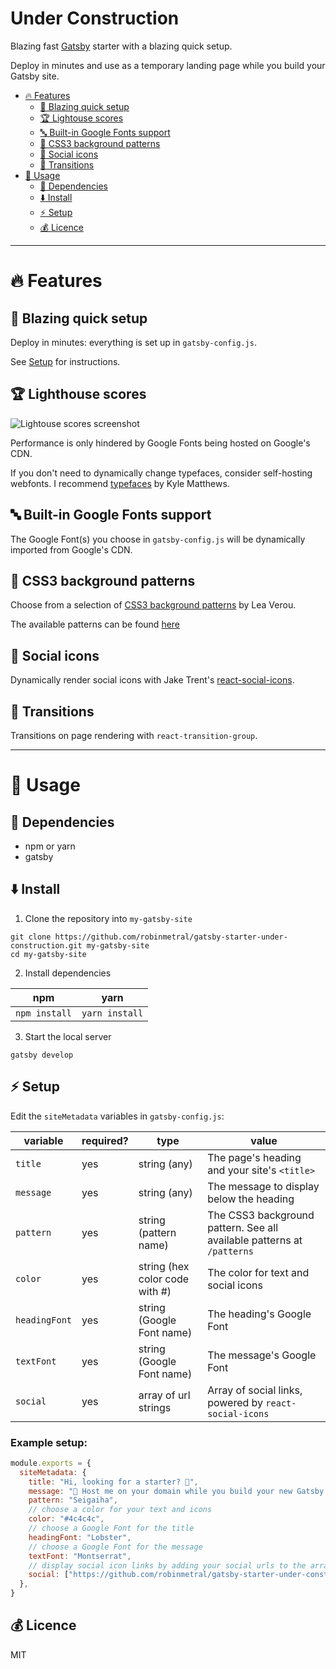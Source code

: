 # Under Construction

Blazing fast [Gatsby](https://gatsbyjs.org) starter with a blazing quick setup.

Deploy in minutes and use as a temporary landing page while you build your Gatsby site.

- [:fire: Features](#fire-features)
  - [:rocket: Blazing quick setup](#rocket-blazing-quick-setup)
  - [:trophy: Lightouse scores](#trophy-lighthouse-scores)
  - [:abc: Built-in Google Fonts support](#abc-built-in-google-fonts-support)
  - [:nail_care: CSS3 background patterns](#nail_care-css3-background-patterns)
  - [:link: Social icons](#link-social-icons)
  - [:dizzy: Transitions](#dizzy-transitions)
- [:wrench: Usage](#wrench-usage)
  - [:nut_and_bolt: Dependencies](#nut_and_bolt-dependencies)
  - [:arrow_down: Install](#arrow_down-install)
  - [:zap: Setup](#zap-setup)
  - [:moneybag: Licence](#moneybag-licence)

---

# :fire: Features

## :rocket: Blazing quick setup

Deploy in minutes: everything is set up in `gatsby-config.js`.

See [Setup](#zap-setup) for instructions.

## :trophy: Lighthouse scores

![Lightouse scores screenshot](https://raw.githubusercontent.com/robinmetral/gatsby-starter-under-construction/master/20190414-lighthouse-screenshot.png)

Performance is only hindered by Google Fonts being hosted on Google's CDN.

If you don't need to dynamically change typefaces, consider self-hosting webfonts. I recommend [typefaces](https://github.com/KyleAMathews/typefaces) by Kyle Matthews.

## :abc: Built-in Google Fonts support

The Google Font(s) you choose in `gatsby-config.js` will be dynamically imported from Google's CDN.

## :nail_care: CSS3 background patterns

Choose from a selection of [CSS3 background patterns](https://github.com/LeaVerou/css3patterns) by Lea Verou.

The available patterns can be found [here](https://gatsby-starter-under-construction.netlify.com/patterns)

## :link: Social icons

Dynamically render social icons with Jake Trent's [react-social-icons](https://github.com/jaketrent/react-social-icons).

## :dizzy: Transitions

Transitions on page rendering with `react-transition-group`.

---

# :wrench: Usage

## :nut_and_bolt: Dependencies

- npm or yarn
- gatsby

## :arrow_down: Install

1. Clone the repository into `my-gatsby-site`
```
git clone https://github.com/robinmetral/gatsby-starter-under-construction.git my-gatsby-site
cd my-gatsby-site
```

2. Install dependencies

| npm | yarn |
------|-------
| `npm install` | `yarn install`  |

3. Start the local server
```
gatsby develop
```


## :zap: Setup

Edit the `siteMetadata` variables in `gatsby-config.js`:

| variable | required? | type | value |
| --- | --- | --- | --- |
| `title` | yes | string (any) | The page's heading and your site's `<title>` |
| `message` | yes | string (any) | The message to display below the heading |
| `pattern` | yes | string (pattern name) | The CSS3 background pattern. See all available patterns at `/patterns` |
| `color` | yes | string (hex color code with #) | The color for text and social icons |
| `headingFont` | yes | string (Google Font name) | The heading's Google Font |
| `textFont` | yes | string (Google Font name) | The message's Google Font |
| `social` | yes | array of url strings | Array of social links, powered by `react-social-icons` |

### Example setup:

```javascript
module.exports = {
  siteMetadata: {
    title: "Hi, looking for a starter? 🔎",
    message: "🚧 Host me on your domain while you build your new Gatsby site! (or keep me longer, that's fine too) 👷",
    pattern: "Seigaiha",
    // choose a color for your text and icons
    color: "#4c4c4c",
    // choose a Google Font for the title
    headingFont: "Lobster",
    // choose a Google Font for the message
    textFont: "Montserrat",
    // display social icon links by adding your social urls to the array
    social: ["https://github.com/robinmetral/gatsby-starter-under-construction", "https://twitter.com/robinmetral"],
  },
}
```

## :moneybag: Licence

MIT
